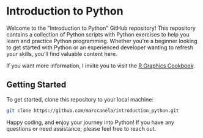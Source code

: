 # Introduction to Python

Welcome to the "Introduction to Python" GitHub repository! This repository contains a collection of Python scripts with Python exercises to help you learn and practice Python programming. Whether you're a beginner looking to get started with Python or an experienced developer wanting to refresh your skills, you'll find valuable content here.

If you want more information, I invite you to visit the [R Graphics Cookbook](https://r-graphics.org/).

## Getting Started

To get started, clone this repository to your local machine:

```bash
git clone https://github.com/marccanela/introduction_python.git
```

Happy coding, and enjoy your journey into Python! If you have any questions or need assistance, please feel free to reach out.
